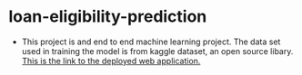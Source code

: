 # loan-eligibility-prediction
* This project is and end to end machine learning project. The data set used in training the model is from kaggle dataset, an open source libary.
[This is the link to the deployed web application.](https://kehindebabawale-loan-eligibity-prediction-app-210jyj.streamlit.app/)
